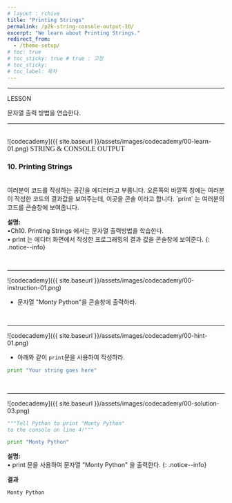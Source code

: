 ```yaml
---
# layout : rchive
title: "Printing Strings"
permalink: /p2k-string-console-output-10/
excerpt: "We learn about Printing Strings."
redirect_from:
  - /theme-setup/
# toc: true
# toc_sticky: true # true : 고정
# toc_sticky: 
# toc_label: 목차
---
```

    
    
<hr style="border: solid 1px #dddddd ;">    
LESSON    

문자열 출력 방법을 연습한다.    
     
<hr style="border: solid 1px #dddddd ;">    
<br>
![codecademy]({{ site.baseurl }}/assets/images/codecademy/00-learn-01.png)    
<font size="3"  face="돋움">STRING & CONSOLE OUTPUT</font> 

### 10. Printing Strings    
<br>
여러분이 코드를 작성하는 공간을 에디터라고 부릅니다.    
오른쪽의 바깥쪽 창에는 여러분이 작성한 코드의 결과값을 보여주는데, 이곳을 콘솔 이라고 합니다.    
`print` 는 여러분의 코드를 콘솔창에 보여줍니다.   


**설명:**        
•Ch10. Printing Strings 에서는 문자열 출력방법을 학습한다.    
• print 는 에디터 화면에서 작성한 프로그래밍의 결과 값을 콘솔창에 보여준다. 
{: .notice--info}


<br>
<hr/>


![codecademy]({{ site.baseurl }}/assets/images/codecademy/00-instruction-01.png)    

* 문자열 "Monty Python"을 콘솔창에 출력하라.     



<br>
<hr/>


![codecademy]({{ site.baseurl }}/assets/images/codecademy/00-hint-01.png)    
* 아래와 같이 `print`문을 사용하여 작성하라.   

```python
print "Your string goes here"
```


<br>
<hr/>


![codecademy]({{ site.baseurl }}/assets/images/codecademy/00-solution-03.png)    


```python
"""Tell Python to print "Monty Python"
to the console on line 4!"""

print "Monty Python"
```

**설명:**     
• print 문을 사용하여 문자열 "Monty Python" 을 출력한다. 
{: .notice--info}



**결과**
```
Monty Python
```    